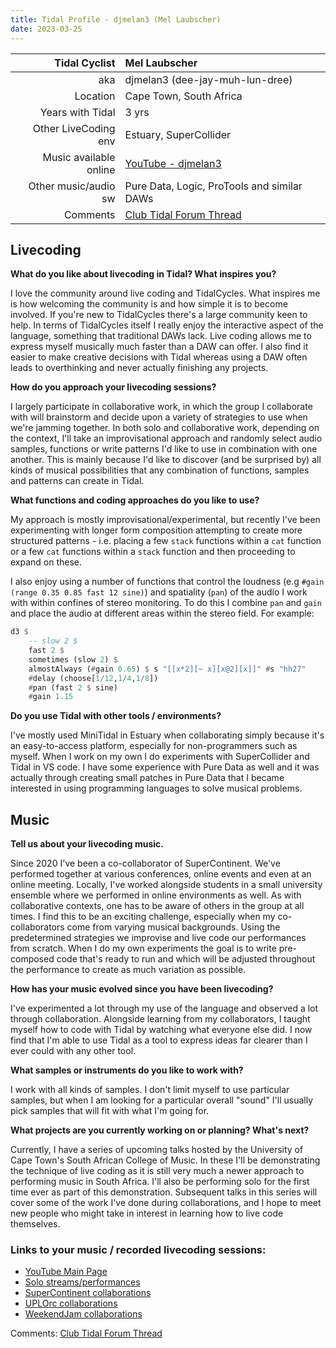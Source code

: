 ```yaml
---
title: Tidal Profile - djmelan3 (Mel Laubscher)
date: 2023-03-25
---
```


| Tidal Cyclist  | Mel Laubscher    |
| --------:    | :---------- |
| aka    | djmelan3 (dee-jay-muh-lun-dree) |
| Location | Cape Town, South Africa |
| Years with Tidal | 3  yrs |
| Other LiveCoding env | Estuary, SuperCollider |
| Music available online | [YouTube - djmelan3](https://www.youtube.com/@djmelan3) |
| Other music/audio sw | Pure Data, Logic, ProTools and similar DAWs |
| Comments | [Club Tidal Forum Thread](https://club.tidalcycles.org/t/blog-profile-djmelan3/4635) |

## Livecoding  

**What do you like about livecoding in Tidal? What inspires you?**   

I love the community around live coding and TidalCycles. What inspires me is how welcoming the community is and how simple it is to become involved. If you're new to TidalCycles there's a large community keen to help. In terms of TidalCycles itself I really enjoy the interactive aspect of the language, something that traditional DAWs lack. Live coding allows me to express myself musically much faster than a DAW can offer. I also find it easier to make creative decisions with Tidal whereas using a DAW often leads to overthinking and never actually finishing any projects.

**How do you approach your livecoding sessions?**  

I largely participate in collaborative work, in which the group I collaborate with will brainstorm and decide upon a variety of strategies to use when we're jamming together. In both solo and collaborative work, depending on the context, I'll take an improvisational approach and randomly select audio samples, functions or write patterns I'd like to use in combination with one another. This is mainly because I'd like to discover (and be surprised by) all kinds of musical possibilities that any combination of functions, samples and patterns can create in Tidal.

**What functions and coding approaches do you like to use?**  

My approach is mostly improvisational/experimental, but recently I've been experimenting with longer form composition attempting to create more structured patterns - i.e. placing a few `stack` functions within a `cat` function or a few `cat` functions within a `stack` function and then proceeding to expand on these.

I also enjoy using a number of functions that control the loudness (e.g `#gain (range 0.35 0.85 fast 12 sine)`) and spatiality (`pan`) of the audio I work with within confines of stereo monitoring. To do this I combine `pan` and `gain` and place the audio at different areas within the stereo field. For example:

```haskell
d3 $
    -- slow 2 $
    fast 2 $
    sometimes (slow 2) $
    almostAlways (#gain 0.65) $ s "[[x*2][~ x][x@2][x]]" #s "hh27"
    #delay (choose[1/12,1/4,1/8])
    #pan (fast 2 $ sine)
    #gain 1.15
```

**Do you use Tidal with other tools / environments?**  

I've mostly used MiniTidal in Estuary when collaborating simply because it's an easy-to-access platform, especially for non-programmers such as myself. When I work on my own I do experiments with SuperCollider and Tidal in VS code. I have some experience with Pure Data as well and it was actually through creating small patches in Pure Data that I became interested in using programming languages to solve musical problems.

## Music  

**Tell us about your livecoding music.**  

Since 2020 I've been a co-collaborator of SuperContinent. We've performed together at various conferences, online events and even at an online meeting. Locally, I've worked alongside students in a small university ensemble where we performed in online environments as well. As with collaborative contexts, one has to be aware of others in the group at all times. I find this to be an exciting challenge, especially when my co-collaborators come from varying musical backgrounds. Using the predetermined strategies we improvise and live code our performances from scratch. When I do my own experiments the goal is to write pre-composed code that's ready to run and which will be adjusted throughout the performance to create as much variation as possible.

**How has your music evolved since you have been livecoding?**  

I've experimented a lot through my use of the language and observed a lot through collaboration. Alongside learning from my collaborators, I taught myself how to code with Tidal by watching what everyone else did. I now find that I'm able to use Tidal as a tool to express ideas far clearer than I ever could with any other tool.


**What samples or instruments do you like to work with?**  

I work with all kinds of samples. I don't limit myself to use particular samples, but when I am looking for a particular overall "sound" I'll usually pick samples that will fit with what I'm going for.


**What projects are you currently working on or planning? What's next?**  

Currently, I have a series of upcoming talks hosted by the University of Cape Town's South African College of Music. In these I'll be demonstrating the technique of live coding as it is still very much a newer approach to performing music in South Africa. I'll also be performing solo for the first time ever as part of this demonstration. Subsequent talks in this series will cover some of the work I've done during collaborations, and I hope to meet new people who might take in interest in learning how to live code themselves.

### Links to your music / recorded livecoding sessions:

- [YouTube Main Page](https://www.youtube.com/channel/UCh7EiGKEEnCSfZ8xzUJIsZw)
- [Solo streams/performances](https://www.youtube.com/playlist?list=PLroSCmh5yBWCr-U3h-0-HhxQ3tuq2qbpx)
- [SuperContinent collaborations](https://www.youtube.com/playlist?list=PLroSCmh5yBWAHsSjTMY3hXtNoVB1I8Snh)
- [UPLOrc collaborations](https://www.youtube.com/playlist?list=PLroSCmh5yBWCwxQ6jnR4Ott_1Dxt2kB7l)
- [WeekendJam collaborations](https://www.youtube.com/playlist?list=PLroSCmh5yBWDZk6zoW48jj-1WwP3HWhiA)


Comments: [Club Tidal Forum Thread]([https://club.tidalcycles.org](https://club.tidalcycles.org/t/blog-profile-djmelan3/4635))
